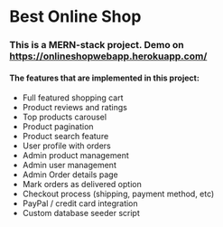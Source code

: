# Best Online Shop

### This is a MERN-stack project. Demo on https://onlineshopwebapp.herokuapp.com/

#### The features that are implemented in this project:

- Full featured shopping cart
- Product reviews and ratings
- Top products carousel
- Product pagination
- Product search feature
- User profile with orders
- Admin product management
- Admin user management
- Admin Order details page
- Mark orders as delivered option
- Checkout process (shipping, payment method, etc)
- PayPal / credit card integration
- Custom database seeder script
